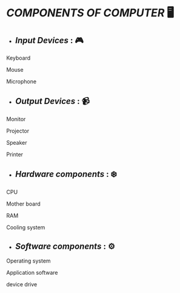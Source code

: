  # *COMPONENTS OF COMPUTER* 🖥️

- ## *__Input Devices__* : 🎮 

Keyboard

Mouse

Microphone

- ## *__Output Devices__* :  📹

Monitor

Projector

Speaker

Printer

- ## *__Hardware components__* : ❄️
CPU

Mother board

RAM

Cooling system 

- ## *__Software components__* : ⚙️

Operating system

Application software  

device drive 

